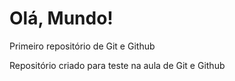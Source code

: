 # Olá, Mundo!
 Primeiro repositório de Git e Github

Repositório criado para teste na aula de Git e Github
